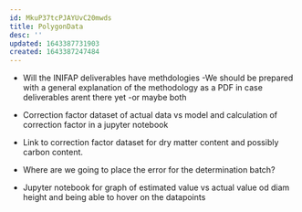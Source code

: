 ```yaml
---
id: MkuP37tcPJAYUvC20mwds
title: PolygonData
desc: ''
updated: 1643387731903
created: 1643387247484
---
```


- Will the INIFAP deliverables have methdologies
-We should be prepared with a general explanation of the methodology as a PDF in case deliverables arent there yet
-or maybe both 


- Correction factor dataset of actual data vs model and calculation of correction factor in a jupyter notebook
- Link to correction factor dataset for dry matter content and possibly carbon content.
- Where are we going to place the error for the determination batch? 
- Jupyter notebook for graph of estimated value vs actual value od diam height and being able to hover on the datapoints

